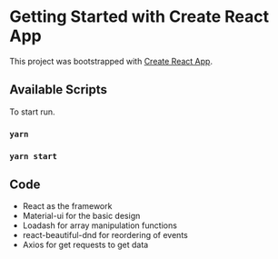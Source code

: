 # Getting Started with Create React App

This project was bootstrapped with [Create React App](https://github.com/facebook/create-react-app).

## Available Scripts
To start run. 
### `yarn`

### `yarn start`

## Code
- React as the framework
- Material-ui for the basic design
- Loadash for array manipulation functions
- react-beautiful-dnd for reordering of events
- Axios for get requests to get data
